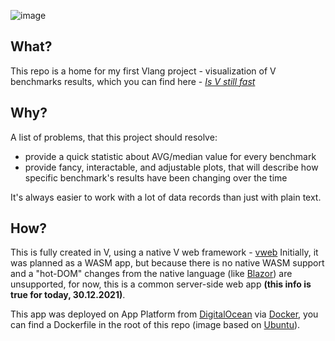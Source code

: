 ![image](https://user-images.githubusercontent.com/36485221/147782664-8b8923ac-602e-43d2-9850-37e98d65cceb.png)

## What?

This repo is a home for my first Vlang project - visualization of V benchmarks results, which you can find here - *[Is V still fast](https://fast.vlang.io/)*

## Why?

A list of problems, that this project should resolve:
 - provide a quick statistic about AVG/median value for every benchmark
 - provide fancy, interactable, and adjustable plots, that will describe how specific benchmark's results have been changing over the time

It's always easier to work with a lot of data records than just with plain text.

## How?

This is fully created in V, using a native V web framework - [vweb](https://github.com/vlang/v/tree/master/vlib/vweb)
Initially, it was planned as a WASM app, but because there is no native WASM support and a "hot-DOM" changes from the native language (like [Blazor](https://dotnet.microsoft.com/en-us/apps/aspnet/web-apps/blazor)) are unsupported, for now, this is a common server-side web app **(this info is true for today, 30.12.2021)**.

This app was deployed on App Platform from [DigitalOcean](https://www.digitalocean.com/) via [Docker](https://www.docker.com/), you can find a Dockerfile in the root of this repo (image based on [Ubuntu](https://ubuntu.com/)).

